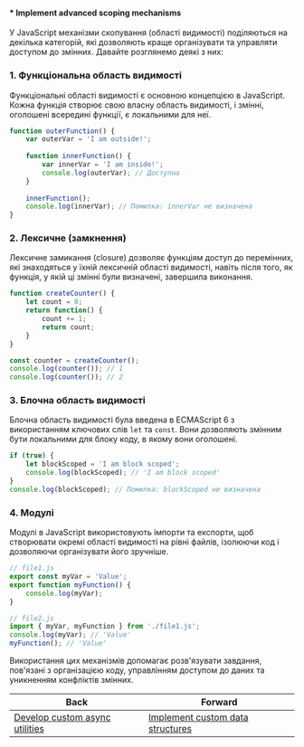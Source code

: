 #### * Implement advanced scoping mechanisms

У JavaScript механізми скопування (області видимості) поділяються на декілька категорій, які дозволяють краще організувати та управляти доступом до змінних. Давайте розглянемо деякі з них:

### 1. Функціональна область видимості
Функціональні області видимості є основною концепцією в JavaScript. Кожна функція створює свою власну область видимості, і змінні, оголошені всередині функції, є локальними для неї.

```javascript
function outerFunction() {
    var outerVar = 'I am outside!';
    
    function innerFunction() {
        var innerVar = 'I am inside!';
        console.log(outerVar); // Доступна
    }
    
    innerFunction();
    console.log(innerVar); // Помилка: innerVar не визначена
}
```

### 2. Лексичне (замкнення)
Лексичне замикання (closure) дозволяє функціям доступ до перемінних, які знаходяться у їхній лексичній області видимості, навіть після того, як функція, у якій ці змінні були визначені, завершила виконання.

```javascript
function createCounter() {
    let count = 0;
    return function() {
        count += 1;
        return count;
    }
}

const counter = createCounter();
console.log(counter()); // 1
console.log(counter()); // 2
```

### 3. Блочна область видимості
Блочна область видимості була введена в ECMAScript 6 з використанням ключових слів `let` та `const`. Вони дозволяють змінним бути локальними для блоку коду, в якому вони оголошені.

```javascript
if (true) {
    let blockScoped = 'I am block scoped';
    console.log(blockScoped); // 'I am block scoped'
}
console.log(blockScoped); // Помилка: blockScoped не визначена
```

### 4. Модулі
Модулі в JavaScript використовують імпорти та експорти, щоб створювати окремі області видимості на рівні файлів, ізолюючи код і дозволяючи організувати його зручніше.

```javascript
// file1.js
export const myVar = 'Value';
export function myFunction() {
    console.log(myVar);
}

// file2.js
import { myVar, myFunction } from './file1.js';
console.log(myVar); // 'Value'
myFunction(); // 'Value'
```

Використання цих механізмів допомагає розв'язувати завдання, пов'язані з організацією коду, управлінням доступом до даних та уникненням конфліктів змінних.

| Back | Forward |
|---|---|
| [Develop custom async utilities](/ua/senior/javascript/create-asynchronous-tools.md)  | [Implement custom data structures](/ua/senior/javascript/implement-custom-data-structures.md) |